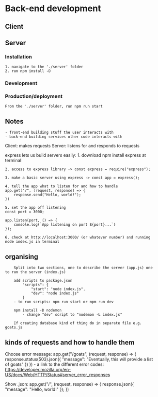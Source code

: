 # Back-end development


## Client

## Server

### Installation
    1. navigate to the './server' folder
    2. run npm install -D

### Development
    

### Production/deployment
    From the './server' folder, run npm run start

## Notes
    - front-end building stuff the user interacts with
    - back-end building services other code interacts with

Client: makes requests
Server: listens for and responds to requests

express lets us build servers easily:
    1. download npm install express at terminal

    2. access to express library -> const express = require("express");

    3. make a basic server using express -> const app = express();

    4. tell the app what to listen for and how to handle 
    app.get("/", (request, response) => {
        response.send("Hello, world!");
    })

    5. set the app off listening
    const port = 3000;

    app.listen(port, () => {
        console.log(`App listening on port ${port}...`) 
    });

    6. check at http://localhost:3000/ (or whatever number) and running node index.js in terminal

## organising
        Split into two sections, one to describe the server (app.js) one to run the server (index.js)

        add scripts to package.json
            "scripts": {
                "start": "node index.js",
                "dev": "node index.js"
            }
        - to run scripts: npm run start or npm run dev

        npm install -D nodemon
            - change "dev" script to "nodemon -L index.js"
        
        If creating database kind of thing do in separate file e.g. goats.js


## kinds of requests and how to handle them
Choose error message:
    app.get("/goats", (request, response) => {
        response.status(503).json({
            "message": "Eventually, this will provide a list of goats"
        })
    })
    - a link to the different error codes:
        https://developer.mozilla.org/en-US/docs/Web/HTTP/Status#server_error_responses 

Show .json:
    app.get("/", (request, response) => {
        response.json({
            "message": "Hello, world!"
        });
    })
